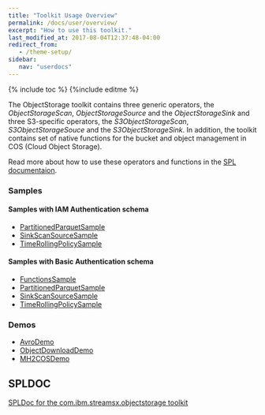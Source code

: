 ```yaml
---
title: "Toolkit Usage Overview"
permalink: /docs/user/overview/
excerpt: "How to use this toolkit."
last_modified_at: 2017-08-04T12:37:48-04:00
redirect_from:
   - /theme-setup/
sidebar:
   nav: "userdocs"
---
```

{% include toc %}
{%include editme %}

The ObjectStorage toolkit contains three generic operators, the *ObjectStorageScan*, *ObjectStorageSource* and the *ObjectStorageSink*
and three S3-specific operators, the *S3ObjectStorageScan*, *S3ObjectStorageSouce* and the *S3ObjectStorageSink*.
In addition, the toolkit contains set of native functions for the bucket and object management in COS (Cloud Object Storage).

Read more about how to use these operators and functions in the [SPL documentaion](/streamsx.objectstorage/doc/spldoc/html/index.html).

### Samples

#### Samples with IAM Authentication schema

* [PartitionedParquetSample](https://github.com/IBMStreams/streamsx.objectstorage/tree/master/samples/iam/PartitionedParquetSample)
* [SinkScanSourceSample](https://github.com/IBMStreams/streamsx.objectstorage/tree/master/samples/iam/SinkScanSourceSample)
* [TimeRollingPolicySample](https://github.com/IBMStreams/streamsx.objectstorage/tree/master/samples/iam/TimeRollingPolicySample)

#### Samples with Basic Authentication schema

* [FunctionsSample](https://github.com/IBMStreams/streamsx.objectstorage/tree/master/samples/basic/FunctionsSample)
* [PartitionedParquetSample](https://github.com/IBMStreams/streamsx.objectstorage/tree/master/samples/basic/PartitionedParquetSample)
* [SinkScanSourceSample](https://github.com/IBMStreams/streamsx.objectstorage/tree/master/samples/basic/SinkScanSourceSample)
* [TimeRollingPolicySample](https://github.com/IBMStreams/streamsx.objectstorage/tree/master/samples/basic/TimeRollingPolicySample)


### Demos

* [AvroDemo](https://github.com/IBMStreams/streamsx.objectstorage/tree/master/demo/com.ibm.streamsx.objectstorage.avro.sample)
* [ObjectDownloadDemo](https://github.com/IBMStreams/streamsx.objectstorage/blob/master/demo/com.ibm.streamsx.objectstorage.file.sample/com.ibm.streamsx.objectstorage.file.sample)
* [MH2COSDemo](https://github.com/IBMStreams/streamsx.objectstorage/tree/master/demo/com.ibm.streamsx.objectstorage.messagehub.sample/com.ibm.streamsx.objectstorage.messagehub.sample)



## SPLDOC

[SPLDoc for the com.ibm.streamsx.objectstorage toolkit](https://ibmstreams.github.io/streamsx.objectstorage/doc/spldoc/html/index.html)



